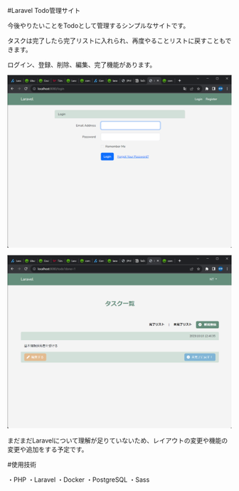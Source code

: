 #Laravel Todo管理サイト


今後やりたいことをTodoとして管理するシンプルなサイトです。

タスクは完了したら完了リストに入れられ、再度やることリストに戻すこともできます。

ログイン、登録、削除、編集、完了機能があります。


![ログイン画面](./login.png)

![タスク追加](./task.png)


まだまだLaravelについて理解が足りていないため、レイアウトの変更や機能の変更や追加をする予定です。


#使用技術


・PHP
・Laravel
・Docker
・PostgreSQL
・Sass
